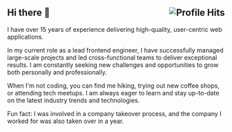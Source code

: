 ## Hi there 👋 <img align="right" alt="Profile Hits" src="https://komarev.com/ghpvc/?username=iposho&style=flat-square">

I have over 15 years of experience delivering high-quality, user-centric web applications.

In my current role as a lead frontend engineer, I have successfully managed large-scale projects and led cross-functional teams to deliver exceptional results. I am constantly seeking new challenges and opportunities to grow both personally and professionally.

When I'm not coding, you can find me hiking, trying out new coffee shops, or attending tech meetups. I am always eager to learn and stay up-to-date on the latest industry trends and technologies.

Fun fact: I was involved in a company takeover process, and the company I worked for was also taken over in a year.

